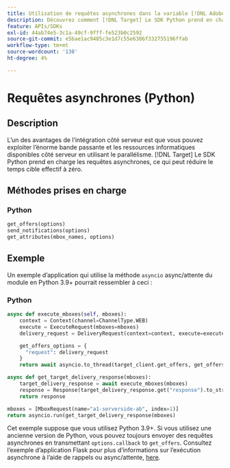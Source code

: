 ```yaml
---
title: Utilisation de requêtes asynchrones dans la variable [!DNL Adobe Target] SDK Python
description: Découvrez comment [!DNL Target] Le SDK Python prend en charge les requêtes asynchrones, ce qui peut réduire le temps cible effectif à zéro.
feature: APIs/SDKs
exl-id: 44ab74e5-3c1a-49cf-9fff-fe523b0c2592
source-git-commit: e5bae1ac9485c3e1d7c55e6386f332755196ffab
workflow-type: tm+mt
source-wordcount: '138'
ht-degree: 4%

---
```


# Requêtes asynchrones (Python)

## Description

L’un des avantages de l’intégration côté serveur est que vous pouvez exploiter l’énorme bande passante et les ressources informatiques disponibles côté serveur en utilisant le parallélisme. [!DNL Target] Le SDK Python prend en charge les requêtes asynchrones, ce qui peut réduire le temps cible effectif à zéro.

## Méthodes prises en charge

### Python

```python {line-numbers="true"}
get_offers(options)
send_notifications(options)
get_attributes(mbox_names, options)
```

## Exemple

Un exemple d’application qui utilise la méthode `asyncio` async/attente du module en Python 3.9+ pourrait ressembler à ceci :

### Python

```python {line-numbers="true"}
async def execute_mboxes(self, mboxes):
    context = Context(channel=ChannelType.WEB)
    execute = ExecuteRequest(mboxes=mboxes)
    delivery_request = DeliveryRequest(context=context, execute=execute)

    get_offers_options = {
      "request": delivery_request
    }
    return await asyncio.to_thread(target_client.get_offers, get_offers_options)

async def get_target_delivery_response(mboxes):
    target_delivery_response = await execute_mboxes(mboxes)
    response = Response(target_delivery_response.get("response").to_str(), status=200, mimetype='application/json')
    return response

mboxes = [MboxRequest(name="a1-serverside-ab", index=1)]
return asyncio.run(get_target_delivery_response(mboxes)
```

Cet exemple suppose que vous utilisez Python 3.9+. Si vous utilisez une ancienne version de Python, vous pouvez toujours envoyer des requêtes asynchrones en transmettant `options.callback` to `get_offers`. Consultez l’exemple d’application Flask pour plus d’informations sur l’exécution asynchrone à l’aide de rappels ou async/attente, [here](https://github.com/adobe/target-python-sdk/blob/main/samples/app.py).
